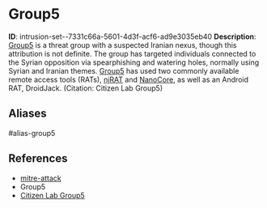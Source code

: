 # Group5

**ID**: intrusion-set--7331c66a-5601-4d3f-acf6-ad9e3035eb40
**Description**: [Group5](https://attack.mitre.org/groups/G0043) is a threat group with a suspected Iranian nexus, though this attribution is not definite. The group has targeted individuals connected to the Syrian opposition via spearphishing and watering holes, normally using Syrian and Iranian themes. [Group5](https://attack.mitre.org/groups/G0043) has used two commonly available remote access tools (RATs), [njRAT](https://attack.mitre.org/software/S0385) and [NanoCore](https://attack.mitre.org/software/S0336), as well as an Android RAT, DroidJack. (Citation: Citizen Lab Group5)

## Aliases
#alias-group5

## References
- [mitre-attack](https://attack.mitre.org/groups/G0043)
- Group5
- [Citizen Lab Group5](https://citizenlab.ca/2016/08/group5-syria/)
